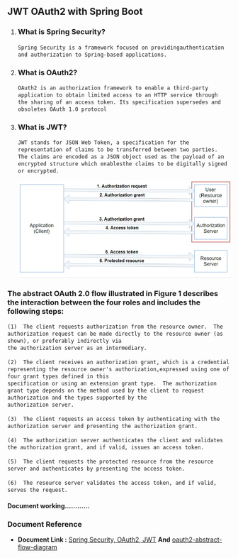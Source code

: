 ## JWT OAuth2 with Spring Boot

1. ### What is Spring Security?
       Spring Security is a framework focused on providingauthentication and authorization to Spring-based applications.
2. ### What is OAuth2?
       OAuth2 is an authorization framework to enable a third-party application to obtain limited access to an HTTP service through
       the sharing of an access token. Its specification supersedes and obsoletes OAuth 1.0 protocol
2. ### What is JWT?
       JWT stands for JSON Web Token, a specification for the representation of claims to be transferred between two parties.
       The claims are encoded as a JSON object used as the payload of an encrypted structure which enablesthe claims to be digitally signed or encrypted.

   ![oauth2_with_jwt](images/oauth2-abstract-flow-diagram.jpg)
   

### The abstract OAuth 2.0 flow illustrated in Figure 1 describes the interaction between the four roles and includes the following steps:
    
    (1)  The client requests authorization from the resource owner.  The authorization request can be made directly to the resource owner (as shown), or preferably indirectly via
    the authorization server as an intermediary.
    
    (2)  The client receives an authorization grant, which is a credential representing the resource owner's authorization,expressed using one of four grant types defined in this
    specification or using an extension grant type.  The authorization grant type depends on the method used by the client to request authorization and the types supported by the
    authorization server.
    
    (3)  The client requests an access token by authenticating with the authorization server and presenting the authorization grant.
    
    (4)  The authorization server authenticates the client and validates the authorization grant, and if valid, issues an access token.
    
    (5)  The client requests the protected resource from the resource server and authenticates by presenting the access token.
    
    (6)  The resource server validates the access token, and if valid, serves the request.

#### Document working............

### Document Reference

- **Document Link :** [Spring Security, OAuth2, JWT](https://www.toptal.com/spring/spring-boot-oauth2-jwt-rest-protection)
  **And** [oauth2-abstract-flow-diagram](https://www.rfc-editor.org/rfc/rfc6749)
